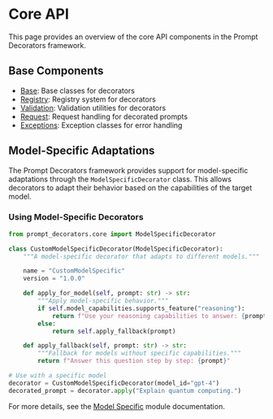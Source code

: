 # Core API

This page provides an overview of the core API components in the Prompt Decorators framework.

## Base Components

- [Base](modules/prompt_decorators.core.base.md): Base classes for decorators
- [Registry](modules/prompt_decorators.core.registry.md): Registry system for decorators
- [Validation](modules/prompt_decorators.core.validation.md): Validation utilities for decorators
- [Request](modules/prompt_decorators.core.request.md): Request handling for decorated prompts
- [Exceptions](modules/prompt_decorators.core.exceptions.md): Exception classes for error handling

## Model-Specific Adaptations

The Prompt Decorators framework provides support for model-specific adaptations through the `ModelSpecificDecorator` class. This allows decorators to adapt their behavior based on the capabilities of the target model.

### Using Model-Specific Decorators

```python
from prompt_decorators.core import ModelSpecificDecorator

class CustomModelSpecificDecorator(ModelSpecificDecorator):
    """A model-specific decorator that adapts to different models."""

    name = "CustomModelSpecific"
    version = "1.0.0"

    def apply_for_model(self, prompt: str) -> str:
        """Apply model-specific behavior."""
        if self.model_capabilities.supports_feature("reasoning"):
            return f"Use your reasoning capabilities to answer: {prompt}"
        else:
            return self.apply_fallback(prompt)

    def apply_fallback(self, prompt: str) -> str:
        """Fallback for models without specific capabilities."""
        return f"Answer this question step by step: {prompt}"

# Use with a specific model
decorator = CustomModelSpecificDecorator(model_id="gpt-4")
decorated_prompt = decorator.apply("Explain quantum computing.")
```

For more details, see the [Model Specific](modules/prompt_decorators.core.model_specific.md) module documentation. 